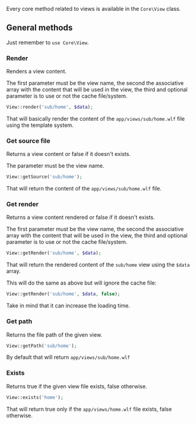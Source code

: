 Every core method related to views is available in the `Core\View` class.

## General methods

Just remember to `use Core\View`.

### Render

Renders a view content.

The first parameter must be the view name, the second the associative array with the content that will be used in the view, the third and optional parameter is to use or not the cache file/system.

```php
View::render('sub/home', $data);
```

That will basically render the content of the `app/views/sub/home.wlf` file using the template system.

### Get source file

Returns a view content or false if it doesn't exists.

The parameter must be the view name.

```php
View::getSource('sub/home');
```

That will return the content of the `app/views/sub/home.wlf` file.

### Get render

Returns a view content rendered or false if it doesn't exists.

The first parameter must be the view name, the second the associative array with the content that will be used in the view, the third and optional parameter is to use or not the cache file/system.

```php
View::getRender('sub/home', $data);
```

That will return the rendered content of the `sub/home` view using the `$data` array.

This will do the same as above but will ignore the cache file:

```php
View::getRender('sub/home', $data, false);
```

Take in mind that it can increase the loading time.

### Get path

Returns the file path of the given view.

```php
View::getPath('sub/home');
```

By default that will return `app/views/sub/home.wlf`

### Exists

Returns true if the given view file exists, false otherwise.

```php
View::exists('home');
```

That will return true only if the `app/views/home.wlf` file exists, false otherwise. 

